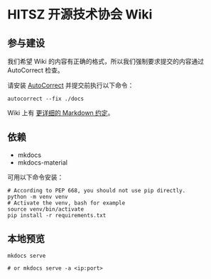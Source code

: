# HITSZ 开源技术协会 Wiki

## 参与建设

我们希望 Wiki 的内容有正确的格式，所以我们强制要求提交的内容通过 AutoCorrect 检查。

请安装 [AutoCorrect](https://github.com/huacnlee/autocorrect) 并提交前执行以下命令：

``` shell
autocorrect --fix ./docs
```

Wiki 上有 [更详细的 Markdown 约定](https://wiki.hitsz.org/about/contribute-guide/markdown/)。

## 依赖

- mkdocs
- mkdocs-material

可用以下命令安装：

``` shell
# According to PEP 668, you should not use pip directly.
python -m venv venv
# Activate the venv, bash for example
source venv/bin/activate
pip install -r requirements.txt
```

## 本地预览

``` shell
mkdocs serve

# or mkdocs serve -a <ip:port>
```

